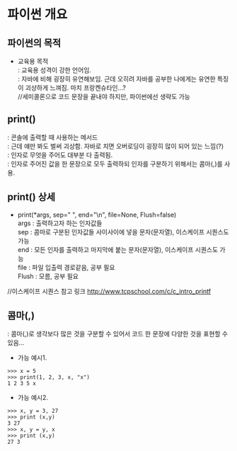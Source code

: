 # 파이썬 개요

## 파이썬의 목적
- 교육용 목적  
: 교육용 성격이 강한 언어임.  
: 자바에 비해 굉장히 유연해보임. 근데 오히려 자바를 공부한 나에게는 유연한 특징이 괴상하게 느껴짐. 마치 프랑켄슈타인...?  
//세미콜론으로 코드 문장을 끝내야 하지만, 파이썬에선 생략도 가능  

## print()  
: 콘솔에 출력할 때 사용하는 메서드  
: 근데 얘만 봐도 벌써 괴상함. 자바로 치면 오버로딩이 굉장히 많이 되어 있는 느낌(?)  
: 인자로 무엇을 주어도 대부분 다 출력됨.  
: 인자로 주어진 값을 한 문장으로 모두 출력하되 인자를 구분하기 위해서는 콤마(,)를 사용.  

## print() 상세
- print(*args, sep=" ", end="\n", file=None, Flush=false)  
args : 출력하고자 하는 인자값들  
sep : 콤마로 구분된 인자값들 사이사이에 넣을 문자(문자열), 이스케이프 시퀀스도 가능  
end : 모든 인자를 출력하고 마지막에 붙는 문자(문자열), 이스케이프 시퀀스도 가능  
file : 파일 입출력 경로같음, 공부 필요  
Flush : 모름, 공부 필요  

//이스케이프 시퀀스 참고 링크
http://www.tcpschool.com/c/c_intro_printf

## 콤마(,)
: 콤마(,)로 생각보다 많은 것을 구분할 수 있어서 코드 한 문장에 다양한 것을 표현할 수 있음...

- 가능 예시1.
```
>>> x = 5
>>> print(1, 2, 3, x, "x")
1 2 3 5 x
```

- 가능 예시2.
```
>>> x, y = 3, 27
>>> print (x,y)
3 27
>>> x, y = y, x
>>> print (x,y)
27 3
```